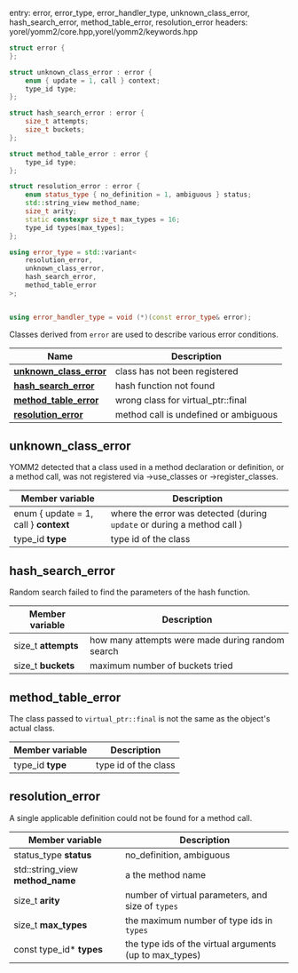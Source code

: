 entry: error, error_type, error_handler_type, unknown_class_error, hash_search_error, method_table_error, resolution_error
headers: yorel/yomm2/core.hpp,yorel/yomm2/keywords.hpp

```c++
struct error {
};

struct unknown_class_error : error {
    enum { update = 1, call } context;
    type_id type;
};

struct hash_search_error : error {
    size_t attempts;
    size_t buckets;
};

struct method_table_error : error {
    type_id type;
};

struct resolution_error : error {
    enum status_type { no_definition = 1, ambiguous } status;
    std::string_view method_name;
    size_t arity;
    static constexpr size_t max_types = 16;
    type_id types[max_types];
};

using error_type = std::variant<
    resolution_error,
    unknown_class_error,
    hash_search_error,
    method_table_error
>;


using error_handler_type = void (*)(const error_type& error);
```

Classes derived from `error` are used to describe various error conditions.

| Name                                            | Description                           |
| ----------------------------------------------- | ------------------------------------- |
| [**unknown_class_error**](#unknown_class_error) | class has not been registered         |
| [**hash_search_error**](#hash_search_error)     | hash function not found               |
| [**method_table_error**](#method_table_error)   | wrong class for virtual_ptr::final    |
| [**resolution_error**](#resolution_error)       | method call is undefined or ambiguous |

## unknown_class_error

YOMM2 detected that a class used in a method declaration or definition, or a
method call, was not registered via ->use_classes or ->register_classes.

| Member variable                       | Description                                                             |
| ------------------------------------- | ----------------------------------------------------------------------- |
| enum { update = 1, call } **context** | where the error was detected (during `update` or during a method call ) |
| type_id **type**                      | type id of the class                                                    |

## hash_search_error

Random search failed to find the parameters of the hash function.

| Member variable     | Description                                      |
| ------------------- | ------------------------------------------------ |
| size_t **attempts** | how many attempts were made during random search |
| size_t **buckets**  | maximum number of buckets tried                  |

## method_table_error

The class passed to `virtual_ptr::final` is not the same as the object's actual
class.

| Member variable  | Description          |
| ---------------- | -------------------- |
| type_id **type** | type id of the class |

## resolution_error

A single applicable definition could not be found for a method call.

| Member variable                  | Description                                             |
| -------------------------------- | ------------------------------------------------------- |
| status_type **status**           | no_definition, ambiguous                                |
| std::string_view **method_name** | a the method name                                       |
| size_t **arity**                 | number of virtual parameters, and size of `types`       |
| size_t **max_types**             | the maximum number of type ids in `types`               |
| const type_id* **types**         | the type ids of the virtual arguments (up to max_types) |
